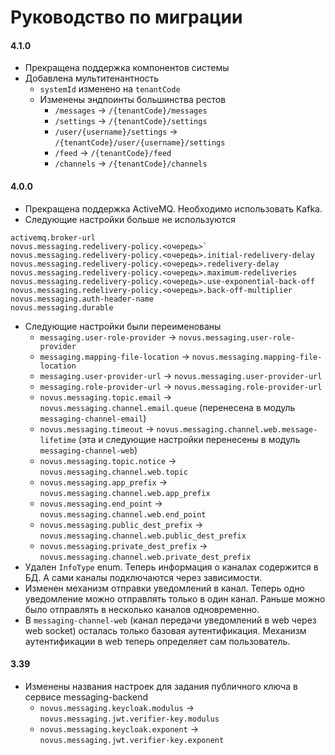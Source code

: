 # Руководство по миграции

#### 4.1.0

* Прекращена поддержка компонентов системы
* Добавлена мультитенантность
    - `systemId` изменено на `tenantCode`
    - Изменены эндпоинты большинства рестов
        - `/messages` -> `/{tenantCode}/messages`
        - `/settings` -> `/{tenantCode}/settings`
        - `/user/{username}/settings` -> `/{tenantCode}/user/{username}/settings`
        - `/feed` -> `/{tenantCode}/feed`
        - `/channels` -> `/{tenantCode}/channels`


#### 4.0.0

* Прекращена поддержка ActiveMQ. Необходимо использовать Kafka.
* Следующие настройки больше не используются 
```
activemq.broker-url
novus.messaging.redelivery-policy.<очередь>`
novus.messaging.redelivery-policy.<очередь>.initial-redelivery-delay
novus.messaging.redelivery-policy.<очередь>.redelivery-delay
novus.messaging.redelivery-policy.<очередь>.maximum-redeliveries
novus.messaging.redelivery-policy.<очередь>.use-exponential-back-off
novus.messaging.redelivery-policy.<очередь>.back-off-multiplier
novus.messaging.auth-header-name
novus.messaging.durable
```
* Следующие настройки были переименованы
    - `messaging.user-role-provider` -> `novus.messaging.user-role-provider`
    - `messaging.mapping-file-location` -> `novus.messaging.mapping-file-location`
    - `messaging.user-provider-url` -> `novus.messaging.user-provider-url`
    - `messaging.role-provider-url` -> `novus.messaging.role-provider-url`
    - `novus.messaging.topic.email` -> `novus.messaging.channel.email.queue` (перенесена в модуль `messaging-channel-email`)
    - `novus.messaging.timeout` -> `novus.messaging.channel.web.message-lifetime` (эта и следующие настройки перенесены в модуль `messaging-channel-web`)
    - `novus.messaging.topic.notice` -> `novus.messaging.channel.web.topic`
    - `novus.messaging.app_prefix` -> `novus.messaging.channel.web.app_prefix`
    - `novus.messaging.end_point` -> `novus.messaging.channel.web.end_point`
    - `novus.messaging.public_dest_prefix` -> `novus.messaging.channel.web.public_dest_prefix`
    - `novus.messaging.private_dest_prefix` -> `novus.messaging.channel.web.private_dest_prefix`
* Удален `InfoType` enum. 
Теперь информация о каналах содержится в БД. А сами каналы подключаются через зависимости.
* Изменен механизм отправки уведомлений в канал. 
Теперь одно уведомление можно отправлять только в один канал.
Раньше можно было отправлять в несколько каналов одновременно.
* В `messaging-channel-web` (канал передачи уведомлений в web через web socket) осталась только базовая аутентификация.
Механизм аутентификации в web теперь определяет сам пользователь.


#### 3.39
* Изменены названия настроек для задания публичного ключа в сервисе messaging-backend
  - `novus.messaging.keycloak.modulus` -> `novus.messaging.jwt.verifier-key.modulus`
  - `novus.messaging.keycloak.exponent` -> `novus.messaging.jwt.verifier-key.exponent`

